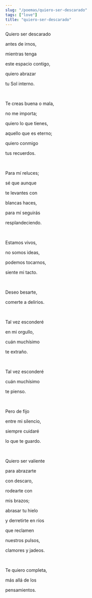 ```yaml
---
slug: "/poemas/quiero-ser-descarado"
tags: ["love"]
title: "quiero-ser-descarado"
---
```

Quiero ser descarado

antes de irnos,

mientras tenga

este espacio contigo,

quiero abrazar

tu Sol interno.

&nbsp;

Te creas buena o mala,

no me importa;

quiero lo que tienes,

aquello que es eterno;

quiero conmigo

tus recuerdos.

&nbsp;

Para mí reluces;

sé que aunque

te levantes con

blancas haces,

para mí seguirás

resplandeciendo.

&nbsp;

Estamos vivos,

no somos ideas,

podemos tocarnos,

siente mi tacto.

&nbsp;

Deseo besarte,

comerte a delirios.

&nbsp;

Tal vez esconderé

en mi orgullo,

cuán muchísimo

te extraño.

&nbsp;

Tal vez esconderé

cuán muchísimo

te pienso.

&nbsp;

Pero de fijo

entre mi silencio,

siempre cuidaré

lo que te guardo.

&nbsp;

Quiero ser valiente

para abrazarte

con descaro,

rodearte con

mis brazos;

abrasar tu hielo

y derretirte en ríos

que reclamen

nuestros pulsos,

clamores y jadeos.

&nbsp;

Te quiero completa,

más allá de los

pensamientos.